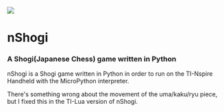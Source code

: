 ![](https://i.loli.net/2019/08/14/ncO1D6W3Ub9R7MA.png)
# nShogi
### A Shogi(Japanese Chess) game written in Python

nShogi is a Shogi game written in Python in order to run on the TI-Nspire Handheld with the MicroPython interpreter.

There's something wrong about the movement of the uma/kaku/ryu piece, but I fixed this in the TI-Lua version of nShogi.
